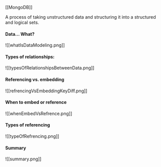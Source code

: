 [[MongoDB]]

A process of taking unstructured data and structuring it into a structured and logical sets.





#### Data... What?
![[whatIsDataModeling.png]]

#### Types of relationships:
![[typesOfRelationshipsBetweenData.png]]

#### Referencing  vs. embedding
![[refrencingVsEmbeddingKeyDiff.png]]
#### When to embed or reference
![[whenEmbedVsRefrence.png]]
#### Types of referencing
![[typeOfRefrencing.png]]
#### Summary
![[summary.png]]